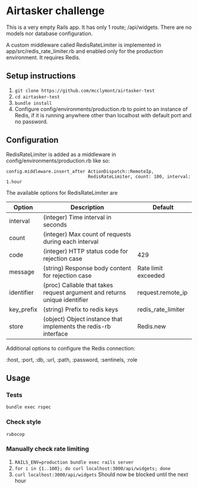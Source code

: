 # Airtasker challenge

This is a very empty Rails app. It has only 1 route; /api/widgets.
There are no models nor database configuration.

A custom middleware called RedisRateLimiter is implemented in app/src/redis_rate_limiter.rb and enabled only for the production environment. It requires Redis.

## Setup instructions
1. ```git clone https://github.com/mcclymont/airtasker-test```
2. ```cd airtasker-test```
3. ```bundle install```
4. Configure config/environments/production.rb to point to an instance of Redis, if it is running anywhere other than localhost with default port and no password.

## Configuration
RedisRateLimiter is added as a middleware in config/environments/production.rb like so:
```
config.middleware.insert_after ActionDispatch::RemoteIp,
                               RedisRateLimiter, count: 100, interval: 1.hour
```
The available options for RedisRateLimiter are

| Option | Description | Default|
| --- | --- | --- |
| interval | (integer) Time interval in seconds | |
| count | (integer) Max count of requests during each interval | |
| code | (integer) HTTP status code for rejection case | 429 |
| message | (string) Response body content for rejection case | Rate limit exceeded |
| identifier | (proc) Callable that takes request argument and returns unique identifier | request.remote_ip |
| key_prefix | (string) Prefix to redis keys | redis_rate_limiter |
| store | (object) Object instance that implements the redis-rb interface | Redis.new |

Additional options to configure the Redis connection:

:host, :port, :db, :url, :path, :password, :sentinels, :role

## Usage

### Tests
```bundle exec rspec```
### Check style
```rubocop```
### Manually check rate limiting
1. ```RAILS_ENV=production bundle exec rails server```
2. ```for i in {1..100}; do curl localhost:3000/api/widgets; done```
3. ```curl localhost:3000/api/widgets``` Should now be blocked until the next hour

